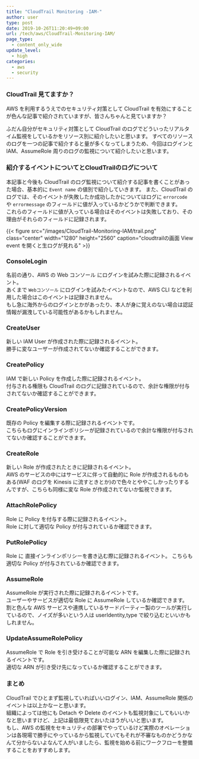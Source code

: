 ```yaml
---
title: "CloudTrail Monitoring -IAM-"
author: user
type: post
date: 2019-10-26T11:20:49+09:00
url: /tech/aws/CloudTrail-Monitoring-IAM/
page_type:
  - content_only_wide
update_level:
  - high
categories:
  - aws
  - security
---
```


### CloudTrail 見てますか？ 

AWS を利用するうえでのセキュリティ対策として CloudTrail を有効にすることが色んな記事で紹介されていますが、皆さんちゃんと見ていますか？ 

ふだん自分がセキュリティ対策として CloudTrail のログでどういったリアルタイム監視をしているかをリソース別に紹介したいと思います。 
すべてのリソースのログを一つの記事で紹介すると量が多くなってしまうため、今回はログインと IAM、AssumeRole 周りのログの監視について紹介したいと思います。  

### 紹介するイベントについてとCloudTrailのログについて  
本記事と今後も CloudTrail のログ監視について紹介する記事を書くことがあった場合、基本的に `Event name` の値別で紹介していきます。
また、CloudTrail のログでは、そのイベントが失敗したか成功したかについてはログに `errorcode` や `errormessage` のフィールドに値が入っているかどうかで判断できます。  
これらのフィールドに値が入っている場合はそのイベントは失敗しており、その理由がそれらのフィールドに記録されます。  

{{< figure src="/images/CloudTrail-Monitoring-IAM/trail.png" class="center" width="1280" height="2560" caption="cloudtrailの画面 View event を開くと生ログが見れる" >}}

### ConsoleLogin  
名前の通り、AWS の Web コンソール にログインを試みた際に記録されるイベント。  
あくまで `Webコンソール` にログインを試みたイベントなので、AWS CLI などを利用した場合はこのイベントは記録されません。  
もし急に海外からのログインとかがあったり、本人が身に覚えのない場合は認証情報が漏洩している可能性があるかもしれません。  

### CreateUser  
新しい IAM User が作成された際に記録されるイベント。  
勝手に変なユーザーが作成されてないか確認することができます。  

### CreatePolicy  
IAM で新しい Policy を作成した際に記録されるイベント。  
付与される権限も CloudTrail のログに記録されているので、余計な権限が付与されてないか確認することができます。

### CreatePolicyVersion  
既存の Policy を編集する際に記録されるイベントです。  
こちらもログにインラインポリシーが記録されているので余計な権限が付与されてないか確認することができます。

### CreateRole  
新しい Role が作成されたときに記録されるイベント。  
AWS のサービスの中にはサービスに伴って自動的に Role が作成されるものもある(WAF のログを Kinesis に流すときとか)ので色々とややこしかったりするんですが、こちらも同様に変な Role が作成されてないか監視できます。  

### AttachRolePolicy  
Role に Policy を付与する際に記録されるイベント。  
Role に対して適切な Policy が付与されているか確認できます。  

### PutRolePolicy  
Role に 直接インラインポリシーを書き込む際に記録されるイベント。
こちらも適切な Policy が付与されているか確認できます。  

### AssumeRole  
AssumeRole が実行された際に記録されるイベントです。  
ユーザーやサービスが適切な Role に AssumeRole しているか確認できます。  
割と色んな AWS サービスや連携しているサードパーティー製のツールが実行しているので、ノイズが多いという人は userIdentity,type で絞り込むといいかもしれません。  

### UpdateAssumeRolePolicy  
AssumeRole で Role を引き受けることが可能な ARN を編集した際に記録されるイベントです。  
適切な ARN が引き受け先になっているか確認することができます。  

### まとめ  
CloudTrail でひとまず監視していればいいログイン、IAM、AssumeRole 関係のイベントは以上かなーと思います。  
組織によっては他にも Detach や Delete のイベントも監視対象にしてもいいかなと思いますけど、上記は最低限見ておいたほうがいいと思います。  
もし、AWS の監視をセキュリティの部署でやっているけど実際のオペレーションは各現場で勝手にやっているから監視していてもそれが不審なものかどうかなんて分からないよなんて人がいましたら、監視を始める前にワークフローを整備することをおすすめします。